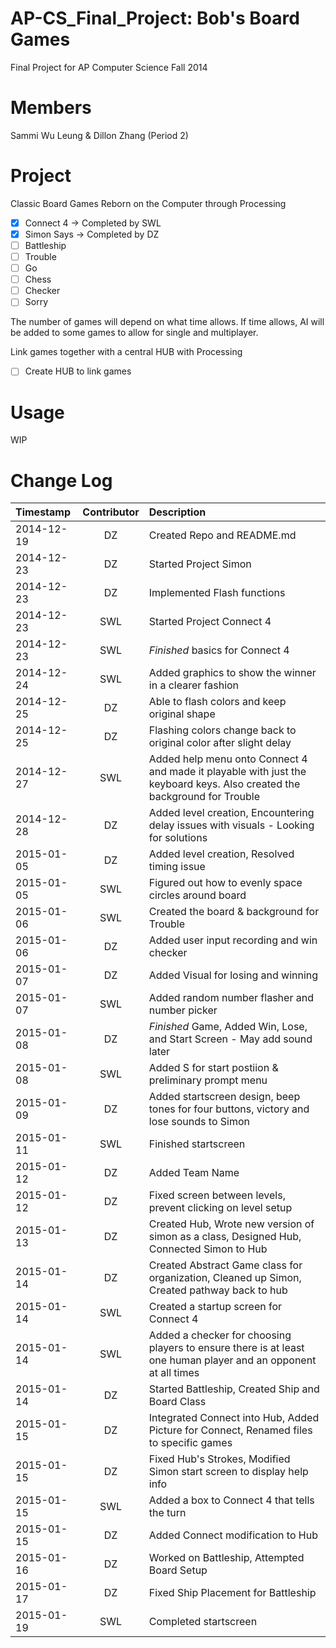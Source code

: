 AP-CS_Final_Project: Bob's Board Games
======================================

Final Project for AP Computer Science Fall 2014

Members
=======
Sammi Wu Leung & Dillon Zhang (Period 2)

Project
=======
Classic Board Games Reborn on the Computer through Processing
- [X] Connect 4 -> Completed by SWL
- [X] Simon Says -> Completed by DZ
- [ ] Battleship
- [ ] Trouble
- [ ] Go
- [ ] Chess
- [ ] Checker
- [ ] Sorry

The number of games will depend on what time allows.
If time allows, AI will be added to some games to allow for single and multiplayer.

Link games together with a central HUB with Processing
- [ ] Create HUB to link games

Usage
=====
WIP

Change Log
==========
| Timestamp  | Contributor  | Description |
|:-----------|:------------:|:------------|
| 2014-12-19 | DZ           | Created Repo and README.md |
| 2014-12-23 | DZ           | Started Project Simon |
| 2014-12-23 | DZ           | Implemented Flash functions |
| 2014-12-23 | SWL          | Started Project Connect 4 |
| 2014-12-23 | SWL          | *Finished* basics for Connect 4 |
| 2014-12-24 | SWL          | Added graphics to show the winner in a clearer fashion |
| 2014-12-25 | DZ           | Able to flash colors and keep original shape |
| 2014-12-25 | DZ           | Flashing colors change back to original color after slight delay | 
| 2014-12-27 | SWL          | Added help menu onto Connect 4 and made it playable with just the keyboard keys. Also created the background for Trouble |
| 2014-12-28 | DZ           | Added level creation, Encountering delay issues with visuals - Looking for solutions |
| 2015-01-05 | DZ           | Added level creation, Resolved timing issue |
| 2015-01-05 | SWL          | Figured out how to evenly space circles around board |
| 2015-01-06 | SWL          | Created the board & background for Trouble |
| 2015-01-06 | DZ           | Added user input recording and win checker |
| 2015-01-07 | DZ           | Added Visual for losing and winning |
| 2015-01-07 | SWL          | Added random number flasher and number picker |
| 2015-01-08 | DZ           | *Finished* Game, Added Win, Lose, and Start Screen - May add sound later |
| 2015-01-08 | SWL          | Added S for start postiion & preliminary prompt menu |
| 2015-01-09 | DZ           | Added startscreen design, beep tones for four buttons, victory and lose sounds to Simon |
| 2015-01-11 | SWL          | Finished startscreen |
| 2015-01-12 | DZ           | Added Team Name |
| 2015-01-12 | DZ           | Fixed screen between levels, prevent clicking on level setup |
| 2015-01-13 | DZ           | Created Hub, Wrote new version of simon as a class, Designed Hub, Connected Simon to Hub |
| 2015-01-14 | DZ           | Created Abstract Game class for organization, Cleaned up Simon, Created pathway back to hub |
| 2015-01-14 | SWL          | Created a startup screen for Connect 4 |
| 2015-01-14 | SWL          | Added a checker for choosing players to ensure there is at least one human player and an opponent at all times |
| 2015-01-14 | DZ           | Started Battleship, Created Ship and Board Class |
| 2015-01-15 | DZ           | Integrated Connect into Hub, Added Picture for Connect, Renamed files to specific games |
| 2015-01-15 | DZ           | Fixed Hub's Strokes, Modified Simon start screen to display help info |
| 2015-01-15 | SWL          | Added a box to Connect 4 that tells the turn |
| 2015-01-15 | DZ           | Added Connect modification to Hub |
| 2015-01-16 | DZ           | Worked on Battleship, Attempted Board Setup | 
| 2015-01-17 | DZ           | Fixed Ship Placement for Battleship |
| 2015-01-19 | SWL          | Completed startscreen | 
